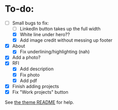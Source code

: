 # To-do:

- [ ] Small bugs to fix:
  - [ ] LinkedIn button takes up the full width
  - [x] White line under hero??
  - [x] Add image credit without messing up footer
- [x] About
  - [x] Fix underlining/highlighting (nah)
- [x] Add a photo?
- [x] RFI
  - [x] Add description
  - [x] Fix photo
  - [x] Add pdf
- [x] Finish adding projects
- [x] Fix "Work projects" button

See [the theme README](https://github.com/konstantinmuenster/gatsby-starter-portfolio-minimal) for help.
